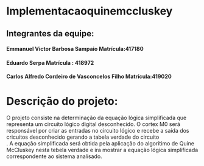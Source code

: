 # Implementacaoquinemccluskey
## Integrantes da equipe:
#### Emmanuel Victor Barbosa Sampaio Matrícula:417180<br>
#### Eduardo Serpa Matrícula : 418972<br>
#### Carlos Alfredo Cordeiro de Vasconcelos Filho Matrícula:419020<br>
# Descrição do projeto:
O projeto consiste na determinação da equação lógica simplificada que representa um circuito lógico digital desconhecido.
O cortex M0 será responsável por criar as entradas no circuito lógico e recebe a saída dos cricuitos desconhecido gerando a tabela verdade do circuito<br>.
A equação simplificada será obtida pela aplicação do algorítimo de Quine McCluskey nesta tebela verdade e ira mostrar a equação lógica simplificada correspondente ao sistema analisado. 
